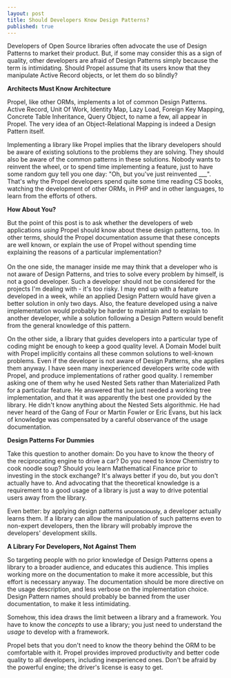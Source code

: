 ```yaml
---
layout: post
title: Should Developers Know Design Patterns?
published: true
---
```


<div><strong><span style="font-weight: normal;">Developers of Open Source libraries often advocate the use of Design Patterns to market their product. But, if some may consider this as a sign of quality, other developers are afraid of Design Patterns simply because the term is intimidating. Should Propel assume that its users know that they manipulate Active Record objects, or let them do so blindly?&nbsp;</span></strong></div>
<p />
<div><strong>Architects Must Know Architecture</strong></div>
<p />
<div>Propel, like other ORMs, implements a lot of common Design Patterns. Active Record, Unit Of Work, Identity Map, Lazy Load, Foreign Key Mapping, Concrete Table Inheritance, Query Object, to name a few, all appear in Propel. The very idea of an Object-Relational Mapping is indeed a Design Pattern itself.&nbsp;</div>
<p />
<div>Implementing a library like Propel implies that the library developers should be aware of existing solutions to the problems they are solving. They should also be aware of the common patterns in these solutions. Nobody wants to reinvent the wheel, or to spend time implementing a feature, just to have some random guy tell you one day: "Oh, but you've just reinvented ___". That's why the Propel developers spend quite some time reading CS books, watching the development of other ORMs, in PHP and in other languages, to learn from the efforts of others.</div>
<p />
<div><strong>How About You?</strong></div>
<p />
<div>But the point of this post is to ask whether the developers of web applications <em>using</em> Propel should know about these design patterns, too. In other terms, should the Propel documentation assume that these concepts are well known, or explain the use of Propel without spending time explaining the reasons of a particular implementation?</div>
<div>&nbsp;<!--more--></div>
<div>On the one side, the manager inside me may think that a developer who is not aware of Design Patterns, and tries to solve every problem by himself, is not a good developer. Such a developer should not be considered for the projects I'm dealing with - it's too risky. I may end up with a feature developed in a week, while an applied Design Pattern would have given a better solution in only two days. Also, the feature developed using a naive implementation would probably be harder to maintain and to explain to another developer, while a solution following a Design Pattern would benefit from the general knowledge of this pattern.</div>
<p />
<div>On the other side, a library that guides developers into a particular type of coding might be enough to keep a good quality level. A Domain Model built with Propel implicitly contains all these common solutions to well-known problems. Even if the developer is not aware of Design Patterns, she applies them anyway. I have seen many inexperienced developers write code with Propel, and produce implementations of rather good quality. I remember asking one of them why he used Nested Sets rather than Materialized Path for a particular feature. He answered that he just needed a working tree implementation, and that it was apparently the best one provided by the library. He didn't know anything about the Nested Sets algorithmic. He had never heard of the Gang of Four or Martin Fowler or Eric Evans, but his lack of knowledge was compensated by a careful observance of the usage documentation.</div>
<p />
<div><strong>Design Patterns For Dummies</strong></div>
<p />
<div>Take this question to another domain: Do you have to know the theory of the reciprocating engine to drive a car? Do you need to know Chemistry to cook noodle soup? Should you learn Mathematical Finance prior to investing in the stock exchange? It's always better if you do, but you don't actually have to. And advocating that the theoretical knowledge is a requirement to a good usage of a library is just a way to drive potential users away from the library.&nbsp;</div>
<p />
<div>Even better: by applying design patterns&nbsp;<span style="font-size: 10.0pt; font-family: Arial; color: black;">unconsciously</span>, a developer actually learns them. If a library can allow the manipulation of such patterns even to non-expert developers, then the library will probably improve the developers' development skills.</div>
<p />
<div><strong>A Library For Developers, Not Against Them</strong></div>
<p />
<div>So targeting people with no prior knowledge of Design Patterns opens a library to a broader audience, and educates this audience. This implies working more on the documentation to make it more accessible, but this effort is necessary anyway. The documentation should be more directive on the usage description, and less verbose on the implementation choice. Design Pattern names should probably be banned from the user documentation, to make it less intimidating.&nbsp;</div>
<p />
<div>Somehow, this idea draws the limit between a library and a framework. You have to know the <em>concepts </em>to use a library; you just need to understand the <em>usage</em> to develop with a framework.</div>
<p />
<div>Propel bets that you don't need to know the theory behind the ORM to be comfortable with it. Propel provides&nbsp;improved productivity and better code quality to all developers, including inexperienced ones. Don't be afraid by the powerful engine; the driver's license is easy to get.</div>
<p>&nbsp;</p>
